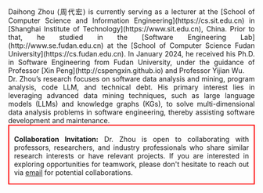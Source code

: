 <div style="text-align:justify; text-justify:inter-word;">
    Daihong Zhou (周代宏) is currently serving as a lecturer at the [School of Computer Science and Information Engineering](https://cs.sit.edu.cn) in [Shanghai Institute of Technology](https://www.sit.edu.cn), China. Prior to that, he studied in the [Software Engineering Lab](http://www.se.fudan.edu.cn) at the [School of Computer Science Fudan University](https://cs.fudan.edu.cn). In January 2024, he received his Ph.D. in Software Engineering from Fudan University, under the guidance of Professor [Xin Peng](http://cspengxin.github.io) and Professor Yijian Wu.
</div>

<div style="text-align:justify; text-justify:inter-word;">
    Dr. Zhou’s research focuses on software data analysis and mining, program analysis, code LLM, and technical debt. His primary interest lies in leveraging advanced data mining techniques, such as large language models (LLMs) and knowledge graphs (KGs), to solve multi-dimensional data analysis problems in software engineering, thereby assisting software development and maintenance.
</div>

<div style="border: 2px solid red; text-align:justify; text-justify:inter-word; padding: 5px 10px 0px 10px;">
    <p><strong>Collaboration Invitation:</strong> Dr. Zhou is open to collaborating with professors, researchers, and industry professionals who share similar research interests or have relevant projects. If you are interested in exploring opportunities for teamwork, please don't hesitate to reach out via <a href="dhzhou17@fudan.edu.cn">email</a> for potential collaborations.</p>
</div>
